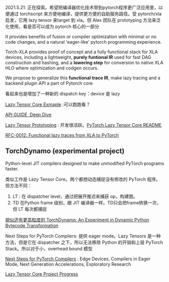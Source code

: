 
2021.5.21: 正在探索。希望把编译器优化技术带到pytorch程序更广泛应用里，以便通过 torchscript 来方便地编译，提供更方便的自助服务路径。受
pytorch/xla 启发，它用 lazy tensor 来target 到 xla。但 Alex 团队在 prototyping 方法来泛化使用，看是否可以成为 pytorch 核心的一部分

It provides benefits of fusion or compiler optimization with minimal or no code changes, and a natural 'eager-like' pytorch programming experience.

Torch-XLA provides proof of concept and a fully functional stack for XLA devices, including a lightweight, **purely funtional IR** used for fast DAG construction and hashing, and a **lowering step** for 
conversion to native XLA HLO where optimization and codgen occurs. 

We propose to generalize this **functional trace IR**, make lazy tracing and a backend plugin API a part of Pytorch core

看起来也是增加了一种新的 dispatch key：device 是 lazy



[Lazy Tensor Core Exmaple](https://github.com/pytorch/pytorch/blob/lazy_tensor_staging/lazy_tensor_core/example.py#L9-L10) :可以跑跑看？

[API GUIDE, Deep Dive](https://github.com/pytorch/pytorch/blob/lazy_tensor_staging/lazy_tensor_core/API_GUIDE.md)

[Lazy Tensor Prototyping](https://github.com/pytorch/pytorch/tree/lazy_tensor_staging) : 开发很活跃。[PyTorch Lazy Tensor Core README](https://github.com/pytorch/pytorch/tree/lazy_tensor_staging/lazy_tensor_core)

[RFC-0012: Functional lazy traces from XLA to PyTorch](https://github.com/pytorch/rfcs/pull/18/files?short_path=1a43f7f#diff-1a43f7ff3f2b5a085ea0067ac6ee48fc1f10d13d0d48bddc0ef328563dd29e3b)

## TorchDynamo (experimental project)
Python-level JIT compilers designed to make unmodified PyTorch programs faster. 

类似工作是 Lazy Tensor Core。两个都想动态捕捉没有修改的 PyTorch 程序。但方法不同：

1. LT : 在 dispatcher level，通过把展开推迟来捕获 op，构建图。
2. TD 在Python frame 级别，跟 JIT 编译器一样。TD只会把frame转换一次，但 LT 每次都捕捉


[貌似还有更高粒度的 TorchDynamo: An Experiment in Dynamic Python Bytecode Transformation](https://dev-discuss.pytorch.org/t/torchdynamo-an-experiment-in-dynamic-python-bytecode-transformation/361)

Next Steps for PyTorch Compilers: 提供 eager mode。Lazy Tensors 是一种方法，但是它在 dispatcher 之下，所以无法移除 Python 的开销和上层 PyTorch Stack。所以对于小，overhead bound 模型


[Next Steps for PyTorch Compilers](https://dev-discuss.pytorch.org/t/next-steps-for-pytorch-compilers/309) : Edge Devices, Compilers in Eager Mode, Next Generation Accelerations, Exploratory Research

[Lazy Tensor Core Project Progress](https://github.com/pytorch/pytorch/projects/26)
